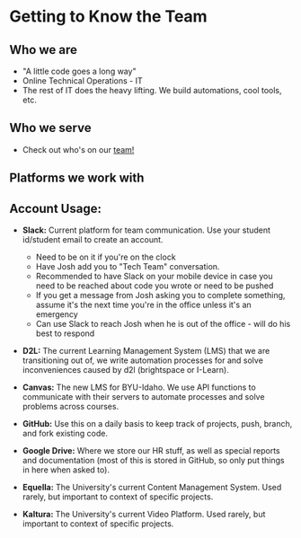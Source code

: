 # Getting to Know the Team
## Who we are
- "A little code goes a long way"
- Online Technical Operations - IT
- The rest of IT does the heavy lifting. We build automations, cool tools, etc.
<!-- 3.  Tech Ops - under Jon Linford (Online Vice President)
    1. Online Learning Department under Alan Young
    2. Campus Curriculum Development under Eric Carl -->

## Who we serve
- Check out who's on our [team!](https://github.com/orgs/byuitechops/people)
<!-- 2.  Online Learning and Technical Operations
    * BYU-Idaho Online Learning Department & Technical Operations [Explanation](..Resources/onlineLearningDpt.md)
3.  How online courses are made
    * [How Courses are made](../Resources/How-a-Course-is-made.pdf) -->


## Platforms we work with
## Account Usage: 
* **Slack:** Current platform for team communication. Use your student id/student email to create an account.
    * Need to be on it if you're on the clock
    * Have Josh add you to "Tech Team" conversation.
    * Recommended to have Slack on your mobile device in case you need to be reached about code you wrote or need to be pushed
    * If you get a message from Josh asking you to complete something, assume it's the next time you're in the office unless it's an emergency
    * Can use Slack to reach Josh when he is out of the office - will do his best to respond
    
* **D2L:** The current Learning Management System (LMS) that we are transitioning out of, we write automation processes for and solve inconveniences caused by d2l (brightspace or I-Learn).
* **Canvas:** The new LMS for BYU-Idaho. We use API functions to communicate with their servers to automate processes and solve problems across courses.
* **GitHub:** Use this on a daily basis to keep track of projects, push, branch, and fork existing code.
* **Google Drive:** Where we store our HR stuff, as well as special reports and documentation (most of this is stored in GitHub, so only put things in here when asked to).
* **Equella:** The University's current Content Management System. Used rarely, but important to context of specific projects.
* **Kaltura:** The University's current Video Platform. Used rarely, but important to context of specific projects.